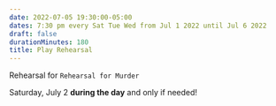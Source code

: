 ```yaml
---
date: 2022-07-05 19:30:00-05:00
dates: 7:30 pm every Sat Tue Wed from Jul 1 2022 until Jul 6 2022
draft: false
durationMinutes: 180
title: Play Rehearsal
---
```


Rehearsal for `Rehearsal for Murder`

Saturday, July 2 **during the day** and only if needed!